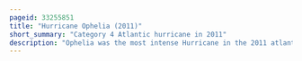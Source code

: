 ```yaml
---
pageid: 33255851
title: "Hurricane Ophelia (2011)"
short_summary: "Category 4 Atlantic hurricane in 2011"
description: "Ophelia was the most intense Hurricane in the 2011 atlantic Hurricane Season. The 17th tropical Cyclone 16th tropical Storm Fifth Hurricane and 3rd major Hurricane Ophelia originated in a tropical Wave in the central atlantic Forming on September 17 around Midway between Cape Verde Islands and the lesser Antilles. Generally tracking west-northwestward Ophelia was upgraded to a tropical Storm on September 21 and reached an initial Peak of 65mph on September 22. The Storm entered a Region of higher Wind shear and began to weaken and was then downgraded to a remnant low on September 25. The following Day however the Remnants of the System began to reorganize as Wind Shear decreased and on September 27 the national Hurricane Center again issued Warnings on the System. Ophelia re-entered the tropical Storm Status early on September28 and quickly deepened to reach peak Intensity several Days later with Maximum sustained Winds of 140 Mph. The System weakened as it entered Cooler Sea Surface Temperatures and began a gradual Transition to an extratropical Cyclone which it had finished by October3."
---
```

